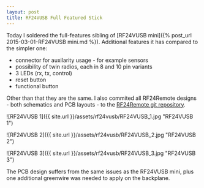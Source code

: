 ```yaml
---
layout: post
title: RF24VUSB Full Featured Stick
---
```


Today I soldered the full-features sibling of [RF24VUSB mini]({% post_url 2015-03-01-RF24VUSB mini.md %}). Additional features it has compared to the simpler one:

* connector for auxilarity usage - for example sensors
* possibility of twin radios, each in 8 and 10 pin variants
* 3 LEDs (rx, tx, control)
* reset button
* functional button

Other than that they are the same.
I also commited all RF24Remote designs - both schematics and PCB layouts - to the [RF24Remote git repository](https://github.com/mz-fuzzy/RF24Remote/tree/master/hardware).

![RF24VUSB 1]({{ site.url }}/assets/rf24vusb/RF24VUSB_1.jpg "RF24VUSB 1")

![RF24VUSB 2]({{ site.url }}/assets/rf24vusb/RF24VUSB_2.jpg "RF24VUSB 2")

![RF24VUSB 3]({{ site.url }}/assets/rf24vusb/RF24VUSB_3.jpg "RF24VUSB 3")

The PCB design suffers from the same issues as the RF24VUSB mini, plus one additional greenwire was needed to apply on the backplane.
